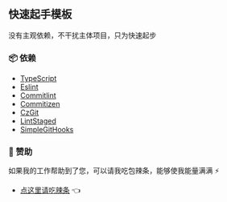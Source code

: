 ## 快速起手模板

没有主观依赖，不干扰主体项目，只为快速起步

### 📦 依赖

- [TypeScript](https://www.typescriptlang.org)
- [Eslint](https://eslint.org)
- [Commitlint](https://commitlint.js.org/)
- [Commitizen](https://commitizen.github.io/cz-cli/)
- [CzGit](https://github.com/Zhengqbbb/cz-git)
- [LintStaged](https://github.com/lint-staged/lint-staged)
- [SimpleGitHooks](https://github.com/toplenboren/simple-git-hooks)

### 💖 赞助

如果我的工作帮助到了您，可以请我吃包辣条，能够使我能量满满 ⚡
- [点这里请吃辣条](https://github.com/Skiyee/sponsors) 👈